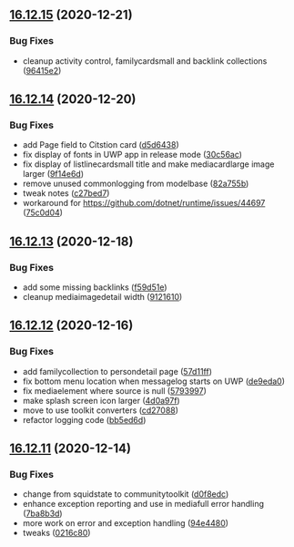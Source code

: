 ## [16.12.15](https://github.com/phandcock/GrampsView/compare/v16.12.14...v16.12.15) (2020-12-21)


### Bug Fixes

* cleanup activity control, familycardsmall and backlink collections ([96415e2](https://github.com/phandcock/GrampsView/commit/96415e25c2fd71481f031703fbce392536b23061))



## [16.12.14](https://github.com/phandcock/GrampsView/compare/v16.12.13...v16.12.14) (2020-12-20)


### Bug Fixes

* add Page field to Citstion card ([d5d6438](https://github.com/phandcock/GrampsView/commit/d5d643882922db945129928f5d036064a6bdc5e9))
* fix display of fonts in UWP app in release mode ([30c56ac](https://github.com/phandcock/GrampsView/commit/30c56ac91235fb452361ea6af48ef602cc14764f))
* fix display of listlinecardsmall title and make mediacardlarge image larger ([9f14e6d](https://github.com/phandcock/GrampsView/commit/9f14e6dccda004ccbcee9a36ee49fa647c9a3d43))
* remove unused commonlogging from modelbase ([82a755b](https://github.com/phandcock/GrampsView/commit/82a755bad018bfb1ccacc8800a4d01a0eca19230))
* tweak notes ([c27bed7](https://github.com/phandcock/GrampsView/commit/c27bed7aff3e8b17640e01ee5725e88ba225bfeb))
* workaround for https://github.com/dotnet/runtime/issues/44697 ([75c0d04](https://github.com/phandcock/GrampsView/commit/75c0d045ea1b51bb614b7f8a6b11b8c42aa5d023))



## [16.12.13](https://github.com/phandcock/GrampsView/compare/v16.12.12...v16.12.13) (2020-12-18)


### Bug Fixes

* add some missing backlinks ([f59d51e](https://github.com/phandcock/GrampsView/commit/f59d51ea991a67a829fdda29b3bb0321a81f9349))
* cleanup mediaimagedetail width ([9121610](https://github.com/phandcock/GrampsView/commit/91216106977cb79fdea712f322d4ccd631b59ceb))



## [16.12.12](https://github.com/phandcock/GrampsView/compare/v16.12.11...v16.12.12) (2020-12-16)


### Bug Fixes

* add familycollection to persondetail page ([57d11ff](https://github.com/phandcock/GrampsView/commit/57d11ff2fed168d295f4a1f6f2b1f6b7320ce484))
* fix bottom menu location when messagelog starts on UWP ([de9eda0](https://github.com/phandcock/GrampsView/commit/de9eda0cb4189bd28c93806b3e41903a3b557070))
* fix mediaelement where source is null ([5793997](https://github.com/phandcock/GrampsView/commit/5793997564458e98c86ef723bf1a4e5c9d0bbf3d))
* make splash screen icon larger ([4d0a97f](https://github.com/phandcock/GrampsView/commit/4d0a97fd7a20365dd8050b281c49ee768a018277))
* move to use toolkit converters ([cd27088](https://github.com/phandcock/GrampsView/commit/cd27088679ec1dff67110dcda0ea6cca21849c3a))
* refactor logging code ([bb5ed6d](https://github.com/phandcock/GrampsView/commit/bb5ed6d357d943838304a5173863571e049bb72d))



## [16.12.11](https://github.com/phandcock/GrampsView/compare/v16.12.10...v16.12.11) (2020-12-14)


### Bug Fixes

* change from squidstate to communitytoolkit ([d0f8edc](https://github.com/phandcock/GrampsView/commit/d0f8edc2516e7396d795ca37b485300b3ff9b9bc))
* enhance exception reporting and use in mediafull error handling ([7ba8b3d](https://github.com/phandcock/GrampsView/commit/7ba8b3d1ce99852ae92facf06200ea13365b0e98))
* more work on error and exception handling ([94e4480](https://github.com/phandcock/GrampsView/commit/94e44807fb5bb55db10e463693dca2e2b5afe42e))
* tweaks ([0216c80](https://github.com/phandcock/GrampsView/commit/0216c804946a7f84f4805f89c3de521bd7a43a75))



